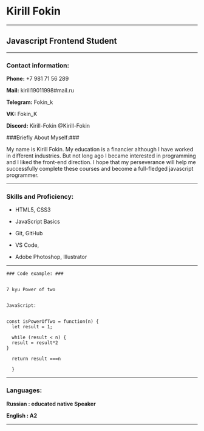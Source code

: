 # Kirill Fokin #


********* 


## Javascript Frontend Student ##


********* 


### Contact information: ###


**Phone:** +7 981 71 56 289 


**Mail:** kirill19011998#mail.ru


**Telegram:** Fokin_k


**VK:** Fokin_K


**Discord:** Kirill-Fokin @Kirill-Fokin



###Briefly About Myself:###


My name is Kirill Fokin. My education is a financier although I have worked in different industries. But not long ago I became interested in programming and I liked the front-end direction. I hope that my perseverance will help me successfully complete these courses and become a full-fledged javascript programmer.
********* 


### Skills and Proficiency: ###


* HTML5, CSS3


* JavaScript Basics


* Git, GitHub


* VS Code, 


* Adobe Photoshop, Illustrator

********* 


```
### Code example: ###


7 kyu Power of two 


JavaScript:


const isPowerOfTwo = function(n) {
  let result = 1;
  
  while (result < n) {
  result = result*2
}
  
  return result ===n 
  
  }
  ```

********* 
 ### Languages: ###


**Russian : educated native Speaker**


**English : A2**


********* 